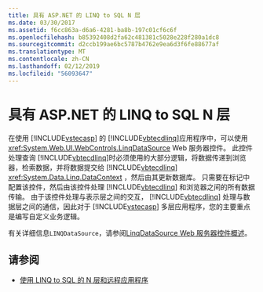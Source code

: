 ```yaml
---
title: 具有 ASP.NET 的 LINQ to SQL N 层
ms.date: 03/30/2017
ms.assetid: f6cc863a-d6a6-4281-ba8b-197c01cf6c6f
ms.openlocfilehash: b85392408d2fa62c481381c5028e228f280a1dc8
ms.sourcegitcommit: d2ccb199ae6bc5787b4762e9ea6d3f6fe88677af
ms.translationtype: MT
ms.contentlocale: zh-CN
ms.lasthandoff: 02/12/2019
ms.locfileid: "56093647"
---
```

# <a name="linq-to-sql-n-tier-with-aspnet"></a>具有 ASP.NET 的 LINQ to SQL N 层
在使用 [!INCLUDE[vstecasp](../../../../../../includes/vstecasp-md.md)] 的 [!INCLUDE[vbtecdlinq](../../../../../../includes/vbtecdlinq-md.md)]应用程序中，可以使用 <xref:System.Web.UI.WebControls.LinqDataSource> Web 服务器控件。 此控件处理查询 [!INCLUDE[vbtecdlinq](../../../../../../includes/vbtecdlinq-md.md)]时必须使用的大部分逻辑，将数据传递到浏览器，检索数据，并将数据提交给 [!INCLUDE[vbtecdlinq](../../../../../../includes/vbtecdlinq-md.md)] <xref:System.Data.Linq.DataContext> ，然后由其更新数据库。 只需要在标记中配置该控件，然后由该控件处理 [!INCLUDE[vbtecdlinq](../../../../../../includes/vbtecdlinq-md.md)] 和浏览器之间的所有数据传输。 由于该控件处理与表示层之间的交互， [!INCLUDE[vbtecdlinq](../../../../../../includes/vbtecdlinq-md.md)] 处理与数据层之间的通信，因此对于 [!INCLUDE[vstecasp](../../../../../../includes/vstecasp-md.md)] 多层应用程序，您的主要重点是编写自定义业务逻辑。  
  
 有关详细信息`LINQDataSource`，请参阅[LinqDataSource Web 服务器控件概述](https://docs.microsoft.com/previous-versions/aspnet/bb547113(v=vs.100))。  
  
## <a name="see-also"></a>请参阅
- [使用 LINQ to SQL 的 N 层和远程应用程序](../../../../../../docs/framework/data/adonet/sql/linq/n-tier-and-remote-applications-with-linq-to-sql.md)
